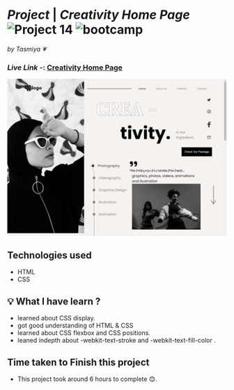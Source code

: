 # _Project_ | _Creativity Home Page_ ![Project 14](https://img.shields.io/badge/Project%20-14-green) ![bootcamp](https://img.shields.io/badge/JS-Bootcamp-yellow)

_by Tasmiya 💗_

### _Live Link_ -: [Creativity Home Page]()

![Creativity Home Page](14.png)

## Technologies used

- HTML
- CSS

## 💡 What I have learn ?

- learned about CSS display.
- got good understanding of HTML & CSS
- learned about CSS flexbox and CSS positions.
- leaned indepth about -webkit-text-stroke and -webkit-text-fill-color .

## Time taken to Finish this project

- This project took around 6 hours to complete 😊.
